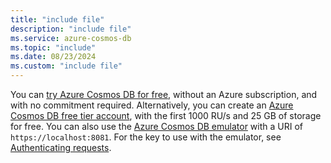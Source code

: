```yaml
---
title: "include file"
description: "include file"
ms.service: azure-cosmos-db
ms.topic: "include"
ms.date: 08/23/2024
ms.custom: "include file"
---
```


You can [try Azure Cosmos DB for free](../try-free.md), without an Azure subscription, and with no commitment required. Alternatively, you can create an [Azure Cosmos DB free tier account](../optimize-dev-test.md#azure-cosmos-db-free-tier), with the first 1000 RU/s and 25 GB of storage for free. You can also use the [Azure Cosmos DB emulator](../emulator.md) with a URI of `https://localhost:8081`. For the key to use with the emulator, see [Authenticating requests](../emulator.md).
